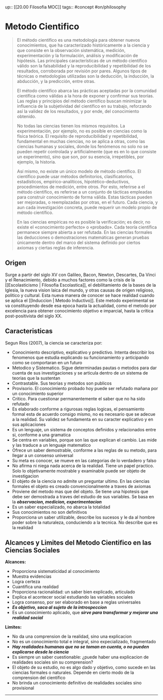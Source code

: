 up:: [[20.00 Filosofia MOC]]
tags:: #concept  #on/philosophy 
# Metodo Cientifico
> El método científico es una metodología para obtener nuevos conocimientos, que ha caracterizado históricamente a la ciencia y que consiste en la observación sistemática, medición, experimentación y la formulación, análisis y modificación de hipótesis. Las principales características de un método científico válido son la falsabilidad y la reproducibilidad y repetibilidad de los resultados, corroborada por revisión por pares. Algunos tipos de técnicas o metodologías utilizadas son la deducción, la inducción, la abducción, y la predicción, entre otras. 
>
> El método científico abarca las prácticas aceptadas por la comunidad científica como válidas a la hora de exponer y confirmar sus teorías. Las reglas y principios del método científico buscan minimizar la influencia de la subjetividad del científico en su trabajo, reforzando así la validez de los resultados, y por ende, del conocimiento obtenido. 
>
> No todas las ciencias tienen los mismos requisitos. La experimentación, por ejemplo, no es posible en ciencias como la física teórica. El requisito de reproducibilidad y repetibilidad, fundamental en muchas ciencias, no se aplica a otras, como las ciencias humanas y sociales, donde los fenómenos no solo no se pueden repetir controlada y artificialmente (que es en lo que consiste un experimento), sino que son, por su esencia, irrepetibles, por ejemplo, la historia.
>
> Así mismo, no existe un único modelo de método científico. El científico puede usar métodos definitorios, clasificatorios, estadísticos, empírico-analíticos, hipotético-deductivos, procedimientos de medición, entre otros. Por esto, referirse a el método científico, es referirse a un conjunto de tácticas empleadas para construir conocimiento de forma válida. Estas tácticas pueden ser mejoradas, o reemplazadas por otras, en el futuro. Cada ciencia, y aun cada investigación concreta, puede requerir un modelo propio de método científico.
>
> En las ciencias empíricas no es posible la verificación; es decir, no existe el «conocimiento perfecto» o «probado». Cada teoría científica permanece siempre abierta a ser refutada. En las ciencias formales las deducciones o demostraciones matemáticas generan pruebas únicamente dentro del marco del sistema definido por ciertos axiomas y ciertas reglas de inferencia.

## Origen
Surge a partir del siglo XV con Galileo, Bacon, Newton, Descartes, Da Vinci y el Renacimiento, debido a muchos factores como la crisis de la [[Escolasticismo | Filosofia Escolastica]], el debilitamiento de la bases de la Iglesia, la nueva vision laica del mundo, y otras causas de origen religioso, politico y cultural. Esta nueva manera de conocer se hace realidad cuando se aplica el [[Induccion | Metodo Inductivo]]. Este metodo experimental se va constituyendo desde esa epoca hasta la actualidad, como el metodo por excelencia para obtener conocimiento objetivo e imparcial, hasta la critica post-positivista del siglo XX.

## Caracteristicas
Segun Rios (2007), la ciencia se caracteriza por:
- Conocimiento descriptivo, explicativo y predictivo. Intenta describir los fenomenos que estudia explicando su funcionamiento y anticipando como se comportaran en un futuro
- Metodico y Sistematico. Sigue determinadas pautas o metodos para dar cuenta de sus investigaciones y se articula dentro de un sistema de teorias que la sustentan
- Contrastable. Sus teorias y metodos son publicos
- Provisorio. El conocimiento probado hoy puede ser refutado mañana por un conocimiento superior
- Critico. Para cuestionar permanentemente el saber que no ha sido refutado
- Es elaborado conforme a rigurosas reglas logicas, el pensamiento formal esta de acuerdo consigo mismo, no es necesario que se adecue a la realidad. Su validez se fundamenta en su caracter explicativo y en sus aplicaciones
- Es un lenguaje, un sistema de conceptos definidos y relacionados entre si, conforme a una gramatica
- Se centra en variables, porque son las que explican el cambio. Las mide y las traduce a un lenguaje matematico
- Ofrece un saber demostrable, conforme a las reglas de su metodo, para llegar a un consenso universal
- Su meta es conocer, se mueve en las categorias de lo verdadero y falso
- No afirma ni niega nada acerca de la realidad. Tiene un papel practico. Solo lo objetivamente mostrable y examinable puede ser objeto de investigacion
- El objeto de la ciencia no admite un preguntar ultimo. En las ciencias formales el objeto es creado convencionalmente a traves de axiomas
- Proviene del metodo mas que del objeto. Se tiene una hipotesis que debe ser demostrada a traves del estudio de sus variables. Se basa en la ***observacion, medicion, experimentacion***
- Es un saber especializado, no abarca la totalidad
- Sus conocimientos no son definitivos
- Proporciona un saber utilizable, describe los sucesos y le da al hombre poder sobre la naturaleza, conduciendo a la tecnica. No describe que es la realidad

## Alcances y Limites del Metodo Cientifico en las Ciencias Sociales
**Alcances:**
- Proporciona sistematicidad al conocimiento
- Muestra evidencias
- Logra certeza
- Cuantifica una realidad
- Proporciona racionalidad: un saber bien explicado, articulado
- Explica el acontecer social estudiando las variables sociales
- Logra consenso, por ser elaborado en base a reglas universales
- ***Es objetivo, saca al sujeto de la introspeccion***
- Es un conocimiento aplicado, que ***sirve para transformar y mejorar una realidad social***

**Limites:**
- No da una comprension de la realidad, sino una explicacion
- No es un conocimiento total e integral, sino expecializado, fragmentado
- ***Hay realidades humanas que no se toman en cuenta, o no pueden explicarse desde la ciencia***
- Es siempre un saber cuestionable: ¿puede haber una explicacion de realidades sociales sin su comprension?
- El objeto de su estudio, no es algo dado y objetivo, como sucede en las ciencias formales o naturales. Depende en cierto modo de la comprension del cientifico
- No brinda un conocimiento definitivo de realidades sociales sino provisional
___
